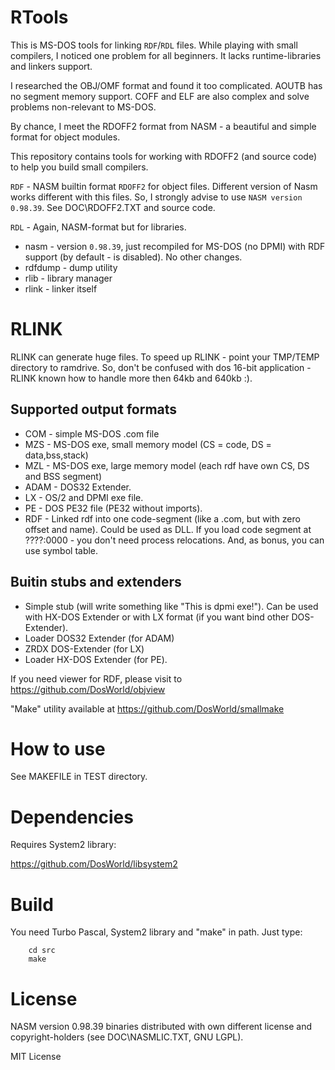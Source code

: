 # RTools

This is MS-DOS tools for linking `RDF`/`RDL` files.
While playing with small compilers, I noticed one problem for all beginners.
It lacks runtime-libraries and linkers support.

I researched the OBJ/OMF format and found it too complicated.
AOUTB has no segment memory support. COFF and ELF are also complex
and solve problems non-relevant to MS-DOS.

By chance, I meet the RDOFF2 format from NASM - a beautiful and simple
format for object modules.

This repository contains tools for working with RDOFF2 (and source code)
to help you build small compilers.

`RDF` - NASM builtin format `RDOFF2` for object files. Different version of
Nasm works different with this files. So, I strongly advise to use
`NASM version 0.98.39`. See DOC\RDOFF2.TXT and source code.

`RDL` - Again, NASM-format but for libraries.

* nasm - version `0.98.39`, just recompiled for MS-DOS (no DPMI) with RDF support
(by default - is disabled). No other changes.
* rdfdump - dump utility
* rlib - library manager
* rlink - linker itself

# RLINK

RLINK can generate huge files. To speed up RLINK - point your TMP/TEMP directory to ramdrive.
So, don't be confused with dos 16-bit application - RLINK known how to handle more then 64kb and 640kb :).

## Supported output formats

* COM - simple MS-DOS .com file
* MZS - MS-DOS exe, small memory model (CS = code, DS = data,bss,stack)
* MZL - MS-DOS exe, large memory model (each rdf have own CS, DS and BSS segment)
* ADAM - DOS32 Extender.
* LX - OS/2 and DPMI exe file.
* PE - DOS PE32 file (PE32 without imports).
* RDF - Linked rdf into one code-segment (like a .com, but with zero offset and name). Could be used as DLL.
If you load code segment at ????:0000 - you don't need process relocations. And, as bonus, you can use symbol table.

## Buitin stubs and extenders

* Simple stub (will write something like "This is dpmi exe!"). Can be used with HX-DOS Extender or with LX format
 (if you want bind other DOS-Extender).
* Loader DOS32 Extender (for ADAM)
* ZRDX DOS-Extender (for LX)
* Loader HX-DOS Extender (for PE).

If you need viewer for RDF, please visit to https://github.com/DosWorld/objview

"Make" utility available at https://github.com/DosWorld/smallmake

# How to use

See MAKEFILE in TEST directory.

# Dependencies

Requires System2 library:

https://github.com/DosWorld/libsystem2

# Build

You need Turbo Pascal, System2 library and "make" in path.
Just type:

        cd src
        make

# License

NASM version 0.98.39 binaries distributed with own different license
and copyright-holders (see DOC\NASMLIC.TXT, GNU LGPL).

MIT License